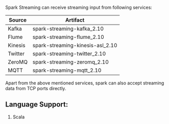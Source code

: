 Spark Streaming can receive streaming input from following services:

|Source   |	Artifact                          |
|---------|-----------------------------------|
|Kafka    |	spark-streaming-kafka_2.10        |
|Flume    |	spark-streaming-flume_2.10        |
|Kinesis  | spark-streaming-kinesis-asl_2.10  |
|Twitter  |	spark-streaming-twitter_2.10      |
|ZeroMQ   |	spark-streaming-zeromq_2.10       |
|MQTT     |	spark-streaming-mqtt_2.10         |

Apart from the above mentioned services, spark can also accept streaming data from TCP ports directly.

## Language Support:
1. Scala

